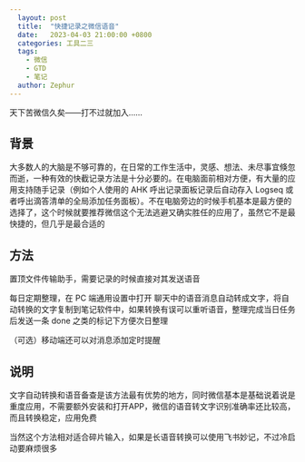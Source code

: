 ```yaml
---
  layout: post
  title:  "快捷记录之微信语音"
  date:   2023-04-03 21:00:00 +0800
  categories: 工具二三
  tags:
    - 微信
    - GTD
    - 笔记
  author: Zephur
---
```


天下苦微信久矣——打不过就加入……

## 背景

大多数人的大脑是不够可靠的，在日常的工作生活中，灵感、想法、未尽事宜倏忽而逝，一种有效的快截记录方法是十分必要的。在电脑面前相对方便，有大量的应用支持随手记录（例如个人使用的 AHK 呼出记录面板记录后自动存入 Logseq 或者呼出滴答清单的全局添加任务面板）。不在电脑旁边的时候手机基本是最方便的选择了，这个时候就要推荐微信这个无法逃避又确实胜任的应用了，虽然它不是最快捷的，但几乎是最合适的

<!-- more -->

## 方法

置顶文件传输助手，需要记录的时候直接对其发送语音

每日定期整理，在 PC 端通用设置中打开 聊天中的语音消息自动转成文字，将自动转换的文字复制到笔记软件中，如果转换有误可以重听语音，整理完成当日任务后发送一条 done 之类的标记下方便次日整理

（可选）移动端还可以对消息添加定时提醒

## 说明

文字自动转换和语音备查是该方法最有优势的地方，同时微信基本是基础说着说是重度应用，不需要额外安装和打开APP，微信的语音转文字识别准确率还比较高，而且转换稳定，应用免费

当然这个方法相对适合碎片输入，如果是长语音转换可以使用飞书妙记，不过冷启动要麻烦很多
